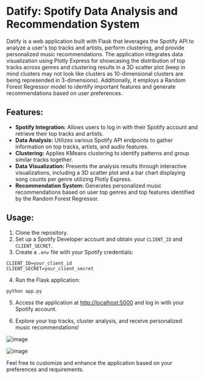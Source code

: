 # Datify: Spotify Data Analysis and Recommendation System

Datify is a web application built with Flask that leverages the Spotify API to analyze a user's top tracks and artists, perform clustering, and provide personalized music recommendations. The application integrates data visualization using Plotly Express for showcasing the distribution of top tracks across genres and clustering results in a 3D scatter plot (keep in mind clusters may not look like clusters as 10-dimensional clusters are being represended in 3-dimensions). Additionally, it employs a Random Forest Regressor model to identify important features and generate recommendations based on user preferences.

## Features:

- **Spotify Integration:** Allows users to log in with their Spotify account and retrieve their top tracks and artists.
- **Data Analysis:** Utilizes various Spotify API endpoints to gather information on top tracks, artists, and audio features.
- **Clustering:** Applies KMeans clustering to identify patterns and group similar tracks together.
- **Data Visualization:** Presents the analysis results through interactive visualizations, including a 3D scatter plot and a bar chart displaying song counts per genre utilizing Plotly Express.
- **Recommendation System:** Generates personalized music recommendations based on user top genres and top features identified by the Random Forest Regressor.

## Usage:

1. Clone the repository.
2. Set up a Spotify Developer account and obtain your `CLIENT_ID` and `CLIENT_SECRET`.
3. Create a `.env` file with your Spotify credentials:

```
CLIENT_ID=your_client_id
CLIENT_SECRET=your_client_secret
```

4. Run the Flask application:

```
python app.py
```

5. Access the application at [http://localhost:5000](http://localhost:5000) and log in with your Spotify account.

6. Explore your top tracks, cluster analysis, and receive personalized music recommendations!

![image](https://github.com/k4404c/datify/assets/91146340/8656b111-d67b-4608-8639-0e506e53a947)

![image](https://github.com/k4404c/datify/assets/91146340/f9a2287d-8ce0-440a-a610-c07281740d80)

Feel free to customize and enhance the application based on your preferences and requirements.
